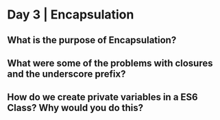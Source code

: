 # Day 3 | Encapsulation

## What is the purpose of Encapsulation?

## What were some of the problems with closures and the underscore prefix?

## How do we create private variables in a ES6 Class?  Why would you do this?